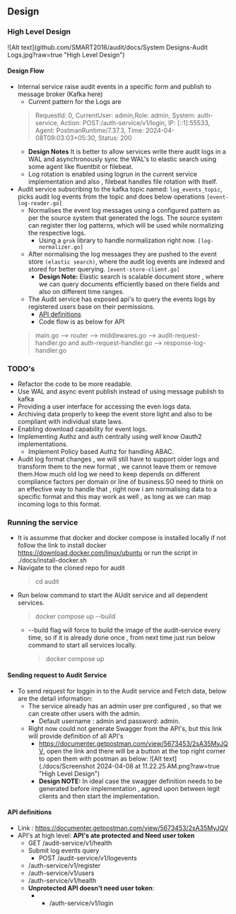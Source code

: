 ## Design
### High Level Design
![Alt text](github.com/SMART2016/audit/docs/System Designs-Audit Logs.jpg?raw=true "High Level Design")

#### Design Flow
- Internal service raise audit events in a specific form and publish to message broker (Kafka here)
  - Current pattern for the Logs are 
   >RequestId: 0, CurrentUser: admin,Role: admin, System: auth-service, Action: POST:/auth-service/v1/login, IP: [::1]:55533, Agent: PostmanRuntime/7.37.3, Time: 2024-04-08T09:03:03+05:30, Status: 200
  - **Design Notes** It is better to allow services write there audit logs in a WAL and asynchronously sync the WAL's to elastic search using some agent like fluentbit or filebeat.
  - Log rotation is enabled using logrun in the current service implementation and also , filebeat handles file rotation with itself.
- Audit service subscribing to the kafka topic named: `log_events_topic`, picks audit log events from the topic and does below operations `[event-log-reader.go]`
  - Normalises the event log messages using a configured pattern as per the source system that generated the logs. The source system can register ther log patterns, which will be used while normalizing the respective logs.
    - Using a `grok` library to handle normalization right now. `[log-normalizer.go]`
  - After normalising the log messages they are pushed to the event store `(elastic search)`, where the audit log events are indexed and stored for better querying. `[event-store-client.go]`
    - **Design Note:** Elastic search is scalable document store , where we can query documents efficiently based on there fields and also on different time ranges.
  - The Audit service has exposed api's to query the events logs by registered users base on their permissions.
    - [API definitions](#api_definitions)
    - Code flow is as below for API
   > main.go --> router --> middlewares.go --> audit-request-handler.go and auth-request-handler.go --> response-log-handler.go

### TODO's
- Refactor the code to be more readable.
- Use WAL and async event publish instead of using message publish to kafka
- Providing a user interface for accessing the even logs data.
- Archiving data properly to keep the event store light and also to be compliant with individual state laws.
- Enabling download capability for event logs.
- Implementing Authz and auth centrally using well know Oauth2 implementations.
  - Implement Policy based Authz for handling ABAC.
- Audit log format changes , we will still have to support older logs and transform them to the new format , we cannot leave them or remove them.How much old log we need to keep depends on different compliance factors per domain or line of business.SO need to think on an effective way to handle that , right now i am normalising data to a specific format and this may work as well , as long as we can map incoming logs to this format.



### Running the service

- It is assumme that docker and docker compose is installed locally if not follow the link to install docker https://download.docker.com/linux/ubuntu or run the script in ./docs/install-docker.sh
- Navigate to the cloned repo for audit
    > cd audit
- Run below command to start the AUdit service and all dependent services.
    > docker compose up --build
  - --build flag will force to build the image of the audit-service every time, so if it is already done once , from next time just run below command to start all services locally.
      > docker compose up
#### Sending request to Audit Service
- To send request for loggin in to the Audit service and Fetch data, below are the detail information:
  - The service already has an admin user pre configured , so that we can create other users with the admin.
    - Default username : admin and password: admin.
  - Right now could not generate Swagger from the API's, but this link will provide definition of all API's
    - https://documenter.getpostman.com/view/5673453/2sA35MyJQV, open the link and there will be a button at the top right corner to open them with postman as below:
    ![Alt text](./docs/Screenshot 2024-04-08 at 11.22.25 AM.png?raw=true "High Level Design")
    - **Design NOTE:**  In ideal case the swagger definition needs to be generated before implementation , agreed upon between legit clients and then start the implementation.
 
#### <a name="api_definitions"></a>API definitions
- Link : https://documenter.getpostman.com/view/5673453/2sA35MyJQV
- API's at high level: **API's ate protected and Need user token**
  - GET /audit-service/v1/health
  - Submit log events query
    - POST /audit-service/v1/logevents  
  - /auth-service/v1/register
  - /auth-service/v1/users
  - /auth-service/v1/health
  - **Unprotected API doesn't need user token**:
    - - /auth-service/v1/login
